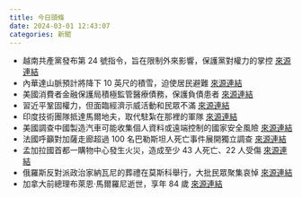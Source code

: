 ```yaml
---
title: 今日頭條
date: 2024-03-01 12:43:07
categories: 新聞            
---
```

- 越南共產黨發布第 24 號指令，旨在限制外來影響，保護黨對權力的掌控 [來源連結](https://www.bbc.com/news/world-asia-68443392)
- 內華達山脈預計將降下 10 英尺的積雪，迫使居民避難 [來源連結](https://www.npr.org/2024/03/01/1235118336/sierra-nevada-snow-powerful-storm-blizzard)
- 美國消費者金融保護局積極監管醫療債務，保護負債患者 [來源連結](https://www.npr.org/sections/health-shots/2024/03/01/1234998635/why-a-financial-regulator-is-going-after-health-care-debt)
- 習近平鞏固權力，但面臨經濟示威活動和民眾不滿 [來源連結](https://www.japantimes.co.jp/news/2024/03/01/asia-pacific/politics/xi-economy-rule-unrest/)
- 印度技術團隊抵達馬爾地夫，取代駐紮在那裡的軍隊 [來源連結](https://www.thehindu.com/news/the-hindu-morning-digest-march-1-2024/article67902524.ece)
- 美國調查中國製造汽車可能收集個人資料或遠端控制的國家安全風險 [來源連結](https://www.bbc.com/news/business-68441427)
- 法國呼籲對加薩走廊超過 100 名巴勒斯坦人死亡事件展開獨立調查 [來源連結](https://www.theguardian.com/world/2024/mar/01/france-demands-investigation-palestinians-killed-aid-delivery-gaza)
- 孟加拉國首都一購物中心發生火災，造成至少 43 人死亡、22 人受傷 [來源連結](https://www.npr.org/2024/03/01/1235115679/fire-shopping-mall-bangladesh-dhaka)
- 俄羅斯反對派政治家納瓦尼的葬禮在莫斯科舉行，大批民眾聚集哀悼 [來源連結](https://www.npr.org/2024/03/01/1235121398/kremlin-russia-navalny-funeral)
- 加拿大前總理布萊恩·馬爾羅尼逝世，享年 84 歲 [來源連結](https://www.npr.org/2024/03/01/1235112487/canadian-brian-mulroney-died)



